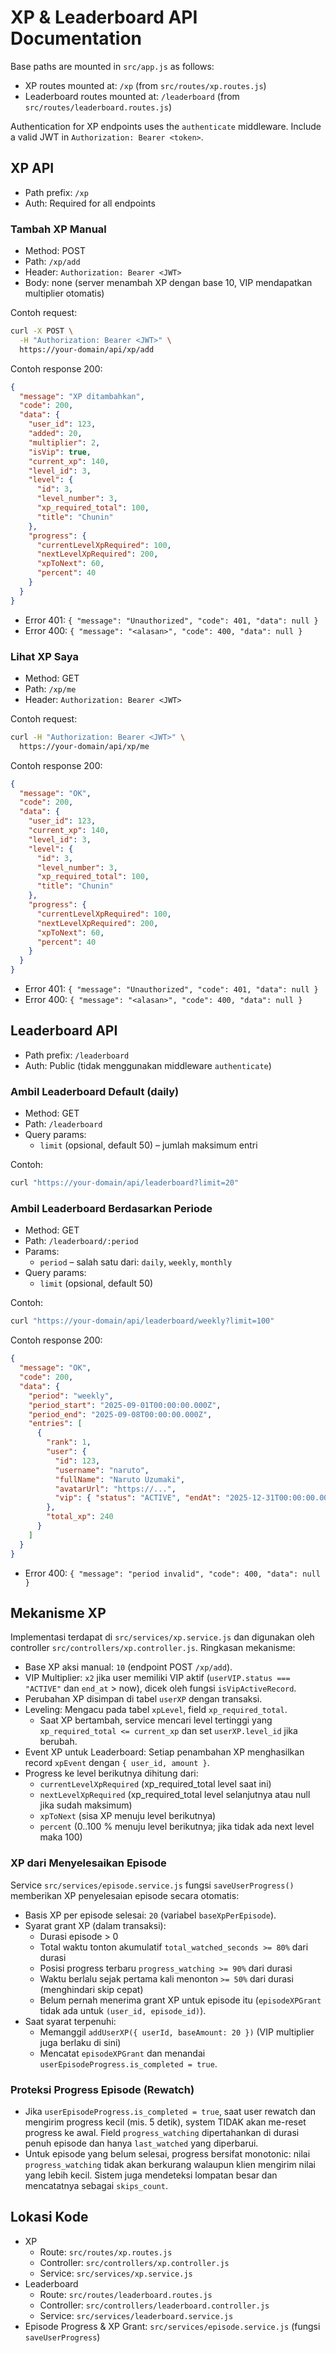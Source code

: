 # XP & Leaderboard API Documentation

Base paths are mounted in `src/app.js` as follows:

- XP routes mounted at: `/xp` (from `src/routes/xp.routes.js`)
- Leaderboard routes mounted at: `/leaderboard` (from `src/routes/leaderboard.routes.js`)

Authentication for XP endpoints uses the `authenticate` middleware. Include a valid JWT in `Authorization: Bearer <token>`.

## XP API

- Path prefix: `/xp`
- Auth: Required for all endpoints

### Tambah XP Manual
- Method: POST
- Path: `/xp/add`
- Header: `Authorization: Bearer <JWT>`
- Body: none (server menambah XP dengan base 10, VIP mendapatkan multiplier otomatis)

Contoh request:
```bash
curl -X POST \
  -H "Authorization: Bearer <JWT>" \
  https://your-domain/api/xp/add
```

Contoh response 200:
```json
{
  "message": "XP ditambahkan",
  "code": 200,
  "data": {
    "user_id": 123,
    "added": 20,
    "multiplier": 2,
    "isVip": true,
    "current_xp": 140,
    "level_id": 3,
    "level": {
      "id": 3,
      "level_number": 3,
      "xp_required_total": 100,
      "title": "Chunin"
    },
    "progress": {
      "currentLevelXpRequired": 100,
      "nextLevelXpRequired": 200,
      "xpToNext": 60,
      "percent": 40
    }
  }
}
```

- Error 401: `{ "message": "Unauthorized", "code": 401, "data": null }`
- Error 400: `{ "message": "<alasan>", "code": 400, "data": null }`

### Lihat XP Saya
- Method: GET
- Path: `/xp/me`
- Header: `Authorization: Bearer <JWT>`

Contoh request:
```bash
curl -H "Authorization: Bearer <JWT>" \
  https://your-domain/api/xp/me
```

Contoh response 200:
```json
{
  "message": "OK",
  "code": 200,
  "data": {
    "user_id": 123,
    "current_xp": 140,
    "level_id": 3,
    "level": {
      "id": 3,
      "level_number": 3,
      "xp_required_total": 100,
      "title": "Chunin"
    },
    "progress": {
      "currentLevelXpRequired": 100,
      "nextLevelXpRequired": 200,
      "xpToNext": 60,
      "percent": 40
    }
  }
}
```

- Error 401: `{ "message": "Unauthorized", "code": 401, "data": null }`
- Error 400: `{ "message": "<alasan>", "code": 400, "data": null }`

## Leaderboard API

- Path prefix: `/leaderboard`
- Auth: Public (tidak menggunakan middleware `authenticate`)

### Ambil Leaderboard Default (daily)
- Method: GET
- Path: `/leaderboard`
- Query params:
  - `limit` (opsional, default 50) – jumlah maksimum entri

Contoh:
```bash
curl "https://your-domain/api/leaderboard?limit=20"
```

### Ambil Leaderboard Berdasarkan Periode
- Method: GET
- Path: `/leaderboard/:period`
- Params:
  - `period` – salah satu dari: `daily`, `weekly`, `monthly`
- Query params:
  - `limit` (opsional, default 50)

Contoh:
```bash
curl "https://your-domain/api/leaderboard/weekly?limit=100"
```

Contoh response 200:
```json
{
  "message": "OK",
  "code": 200,
  "data": {
    "period": "weekly",
    "period_start": "2025-09-01T00:00:00.000Z",
    "period_end": "2025-09-08T00:00:00.000Z",
    "entries": [
      {
        "rank": 1,
        "user": {
          "id": 123,
          "username": "naruto",
          "fullName": "Naruto Uzumaki",
          "avatarUrl": "https://...",
          "vip": { "status": "ACTIVE", "endAt": "2025-12-31T00:00:00.000Z" }
        },
        "total_xp": 240
      }
    ]
  }
}
```

- Error 400: `{ "message": "period invalid", "code": 400, "data": null }`

## Mekanisme XP

Implementasi terdapat di `src/services/xp.service.js` dan digunakan oleh controller `src/controllers/xp.controller.js`. Ringkasan mekanisme:

- Base XP aksi manual: `10` (endpoint POST `/xp/add`).
- VIP Multiplier: `x2` jika user memiliki VIP aktif (`userVIP.status === "ACTIVE"` dan `end_at` > now), dicek oleh fungsi `isVipActiveRecord`.
- Perubahan XP disimpan di tabel `userXP` dengan transaksi.
- Leveling: Mengacu pada tabel `xpLevel`, field `xp_required_total`.
  - Saat XP bertambah, service mencari level tertinggi yang `xp_required_total <= current_xp` dan set `userXP.level_id` jika berubah.
- Event XP untuk Leaderboard: Setiap penambahan XP menghasilkan record `xpEvent` dengan `{ user_id, amount }`.
- Progress ke level berikutnya dihitung dari:
  - `currentLevelXpRequired` (xp_required_total level saat ini)
  - `nextLevelXpRequired` (xp_required_total level selanjutnya atau null jika sudah maksimum)
  - `xpToNext` (sisa XP menuju level berikutnya)
  - `percent` (0..100 % menuju level berikutnya; jika tidak ada next level maka 100)

### XP dari Menyelesaikan Episode

Service `src/services/episode.service.js` fungsi `saveUserProgress()` memberikan XP penyelesaian episode secara otomatis:

- Basis XP per episode selesai: `20` (variabel `baseXpPerEpisode`).
- Syarat grant XP (dalam transaksi):
  - Durasi episode > 0
  - Total waktu tonton akumulatif `total_watched_seconds >= 80%` dari durasi
  - Posisi progress terbaru `progress_watching >= 90%` dari durasi
  - Waktu berlalu sejak pertama kali menonton `>= 50%` dari durasi (menghindari skip cepat)
  - Belum pernah menerima grant XP untuk episode itu (`episodeXPGrant` tidak ada untuk `(user_id, episode_id)`).
- Saat syarat terpenuhi:
  - Memanggil `addUserXP({ userId, baseAmount: 20 })` (VIP multiplier juga berlaku di sini)
  - Mencatat `episodeXPGrant` dan menandai `userEpisodeProgress.is_completed = true`.

### Proteksi Progress Episode (Rewatch)

- Jika `userEpisodeProgress.is_completed = true`, saat user rewatch dan mengirim progress kecil (mis. 5 detik), system TIDAK akan me-reset progress ke awal. Field `progress_watching` dipertahankan di durasi penuh episode dan hanya `last_watched` yang diperbarui.
- Untuk episode yang belum selesai, progress bersifat monotonic: nilai `progress_watching` tidak akan berkurang walaupun klien mengirim nilai yang lebih kecil. Sistem juga mendeteksi lompatan besar dan mencatatnya sebagai `skips_count`.

## Lokasi Kode

- XP
  - Route: `src/routes/xp.routes.js`
  - Controller: `src/controllers/xp.controller.js`
  - Service: `src/services/xp.service.js`
- Leaderboard
  - Route: `src/routes/leaderboard.routes.js`
  - Controller: `src/controllers/leaderboard.controller.js`
  - Service: `src/services/leaderboard.service.js`
- Episode Progress & XP Grant: `src/services/episode.service.js` (fungsi `saveUserProgress`)
